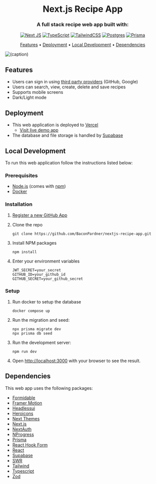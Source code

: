 <h1 align="center">Next.js Recipe App</h1>
<h3 align="center">A full stack recipe web app built with: </h3>
<div align="center">

[![Next JS](https://img.shields.io/badge/Next-black?style=for-the-badge&logo=next.js&logoColor=white)](https://nextjs.org)
[![TypeScript](https://img.shields.io/badge/typescript-%23007ACC.svg?style=for-the-badge&logo=typescript&logoColor=white)](https://www.typescriptlang.org)
[![TailwindCSS](https://img.shields.io/badge/tailwindcss-%2338B2AC.svg?style=for-the-badge&logo=tailwind-css&logoColor=white)](https://tailwindcss.com)
[![Postgres](https://img.shields.io/badge/postgres-%23316192.svg?style=for-the-badge&logo=postgresql&logoColor=white)](https://www.postgresql.org)
[![Prisma](https://img.shields.io/badge/Prisma-3982CE?style=for-the-badge&logo=Prisma&logoColor=white)](https://www.prisma.io)

</div>

<p align="center">
  <a href="#features">Features</a> •
  <a href="#deployment">Deployment</a> •
  <a href="#local-development">Local Development</a> •
  <a href="#dependencies">Dependencies</a>
</p>

![(caption)](https://lmwppfmblpohvtuaqneo.supabase.co/storage/v1/object/public/recipe-images/gifs/showcase.gif?t=2023-02-03T20%3A12%3A40.021Z)

## Features

- Users can sign in using [third party providers](https://next-auth.js.org/v3/configuration/providers) (GitHub, Google)
- Users can search, view, create, delete and save recipes
- Supports mobile screens
- Dark/Light mode

## Deployment

- This web application is deployed to [Vercel](https://vercel.com)
  - [Visit live demo app](https://nextjs-recipe-app-omega.vercel.app/)
- The database and file storage is handled by [Supabase](https://supabase.com)

## Local Development

To run this web application follow the instructions listed below:

### Prerequisites

- [Node.js](https://nodejs.org/en/) (comes with [npm](http://npmjs.com))
- [Docker](https://www.docker.com/)

### Installation

1. [Register a new GitHub App](https://github.com/settings/apps)

2. Clone the repo
   ```
   git clone https://github.com/BaconPardner/nextjs-recipe-app.git
   ```
3. Install NPM packages
   ```
   npm install
   ```
4. Enter your environment variables

   ```
   JWT_SECRET=your_secret
   GITHUB_ID=your_github_id
   GITHUB_SECRET=your_github_secret
   ```

### Setup

1. Run docker to setup the database

   ```
   docker compose up
   ```

2. Run the migration and seed:

   ```
   npx prisma migrate dev
   npx prisma db seed
   ```

3. Run the development server:

   ```
   npm run dev
   ```

4. Open [http://localhost:3000](http://localhost:3000) with your browser to see the result.

## Dependencies

This web app uses the following packages:

- [Formidable](https://github.com/node-formidable/formidable)
- [Framer Motion](https://www.framer.com/motion)
- [Headlessui](https://headlessui.com)
- [Heroicons](https://heroicons.com)
- [Next Themes](https://github.com/pacocoursey/next-themes)
- [Next.js](https://nextjs.org)
- [NextAuth](https://next-auth.js.org)
- [NProgress](https://github.com/rstacruz/nprogress)
- [Prisma](https://www.prisma.io)
- [React Hook Form](https://react-hook-form.com)
- [React](https://github.com/facebook/react)
- [Supabase](https://github.com/supabase/supabase-js)
- [SWR](https://swr.vercel.app)
- [Tailwind](https://tailwindcss.com)
- [Typescript](https://www.typescriptlang.org)
- [Zod](https://zod.dev)
